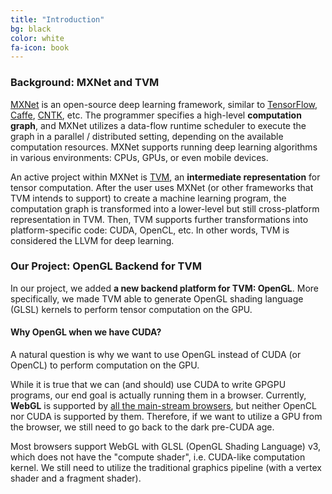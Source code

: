 ```yaml
---
title: "Introduction"
bg: black
color: white
fa-icon: book
---
```


### Background: MXNet and TVM

[MXNet](https://github.com/apache/incubator-mxnet) is an open-source deep learning framework, similar to [TensorFlow](https://github.com/tensorflow/tensorflow), [Caffe](https://github.com/caffe2/caffe2), [CNTK](https://github.com/Microsoft/CNTK), etc. The programmer specifies a high-level **computation graph**, and MXNet utilizes a data-flow runtime scheduler to execute the graph in a parallel / distributed setting, depending on the available computation resources. MXNet supports running deep learning algorithms in various environments: CPUs, GPUs, or even mobile devices.

An active project within MXNet is [TVM](https://github.com/dmlc/tvm), an **intermediate representation** for tensor computation. After the user uses MXNet (or other frameworks that TVM intends to support) to create a machine learning program, the computation graph is transformed into a lower-level but still cross-platform representation in TVM. Then, TVM supports further transformations into platform-specific code: CUDA, OpenCL, etc. In other words, TVM is considered the LLVM for deep learning.

### Our Project: OpenGL Backend for TVM

In our project, we added **a new backend platform for TVM: OpenGL**. More specifically, we made TVM able to generate OpenGL shading language (GLSL) kernels to perform tensor computation on the GPU.

#### Why OpenGL when we have CUDA?

A natural question is why we want to use OpenGL instead of CUDA (or OpenCL) to perform computation on the GPU.

While it is true that we can (and should) use CUDA to write GPGPU programs, our end goal is actually running them in a browser. Currently, **WebGL** is supported by [all the main-stream browsers](https://caniuse.com/#feat=webgl2), but neither OpenCL nor CUDA is supported by them. Therefore, if we want to utilize a GPU from the browser, we still need to go back to the dark pre-CUDA age.

Most browsers support WebGL with GLSL (OpenGL Shading Language) v3, which does not have the "compute shader", i.e. CUDA-like computation kernel. We still need to utilize the traditional graphics pipeline (with a vertex shader and a fragment shader).
